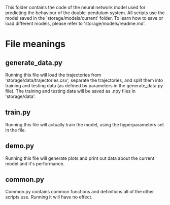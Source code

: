 This folder contains the code of the neural network model used for predicting the behaviour of the double-pendulum system. All scripts use the model saved in the 'storage/models/current' folder. To learn how to save or load different models, please refer to 'storage/models/readme.md'.

# File meanings

## generate_data.py
Running this file will load the trajectories from 'storage/data/trajectories.csv', separate the trajectories, and split them into training and testing data (as defined by parameters in the generate_data.py file). The training and testing data will be saved as .npy files in 'storage/data'.

## train.py
Running this file will actually train the model, using the hyperparameters set in the file.

## demo.py
Running this file will generate plots and print out data about the current model and it's performance.

## common.py
Common.py contains common functions and definitions all of the other scripts use. Running it will have no effect.
